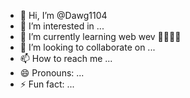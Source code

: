 - 👋 Hi, I’m @Dawg1104
- 👀 I’m interested in ...
- 🌱 I’m currently learning web wev 💩💩💩🤮
- 💞️ I’m looking to collaborate on ...
- 📫 How to reach me ...
- 😄 Pronouns: ...
- ⚡ Fun fact: ...

<!---
Dawg1104/Dawg1104 is a ✨ special ✨ repository because its `README.md` (this file) appears on your GitHub profile.
You can click the Preview link to take a look at your changes.
--->
